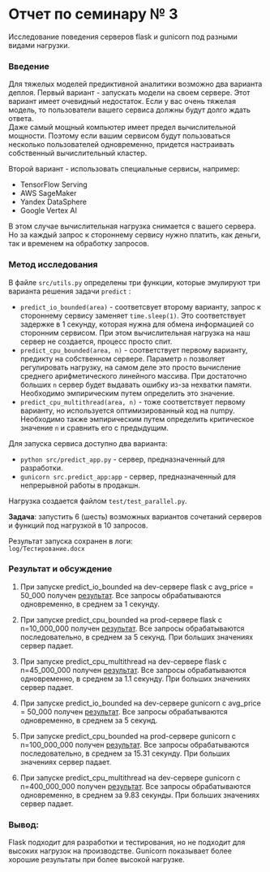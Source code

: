 # Отчет по семинару № 3
Исследование поведения серверов flask и gunicorn под разными видами нагрузки.  

### Введение
Для тяжелых моделей предиктивной аналитики возможно два варианта деплоя. 
Первый вариант - запускать модели на своем сервере. 
Этот вариант имеет очевидный недостаток. 
Если у вас очень тяжелая модель, то пользователи вашего сервиса должны будут долго ждать ответа.  
Даже самый мощный компьютер имеет предел вычислительной мощности. 
Поэтому если вашим сервисом будут пользоваться несколько пользователей одновременно, придется настраивать собственный вычислительный кластер. 

Второй вариант - использовать специальные сервисы, например:  
- TensorFlow Serving
- AWS SageMaker
- Yandex DataSphere
- Google Vertex AI

В этом случае вычислительная нагрузка снимается с вашего сервера. 
Но за каждый запрос к стороннему сервису нужно платить, как деньги, так и временем на обработку запросов. 

### Метод исследования
В файле `src/utils.py` определены три функции, которые эмулируют три варианта решения задачи `predict` :
- `predict_io_bounded(area)` - соответсвует второму варианту, запрос к стороннему сервису заменяет `time.sleep(1)`. 
Это соответствует задержке в 1 секунду, которая нужна для обмена информацией со сторонним сервисом. 
При этом вычислительная нагрузка на наш сервер не создается, процесс просто спит. 
- `predict_cpu_bounded(area, n)` - соответствует первому варианту, предикту на собственном сервере. 
Параметр `n` позволяет регулировать нагрузку, на самом деле это просто вычисление среднего арифметического линейного массива. 
При достаточно больших `n` сервер будет выдавать ошибку из-за нехватки памяти. 
Необходимо эмпирическим путем определить это значение. 
- `predict_cpu_multithread(area, n)` - тоже соответствует первому варианту, но используется оптимизированный код на numpy. 
Необходимо также эмпирическим путем определить критическое значение `n` и сравнить его с предыдущим. 

Для запуска сервиса доступно два варианта: 
- `python src/predict_app.py` - сервер, предназначенный для разработки. 
- `gunicorn src.predict_app:app` - сервер, предназначенный для непрерывной работы в продакшн. 

Нагрузка создается файлом `test/test_parallel.py`.  

**Задача**: запустить 6 (шесть) возможных вариантов сочетаний серверов и функций под нагрузкой в 10 запросов. 

Результат запуска сохранен в логи:  
`log/Тестирование.docx`  

### Результат и обсуждение
1) При запуске predict_io_bounded на dev-сервере flask с avg_price = 50_000   получен [результат](log/predict_io_bounded_flask.txt). 
Все запросы обрабатываются одновременно, в среднем за 1 секунду.

2) При запуске predict_cpu_bounded на prod-сервере flask с n=10_000_000 получен [результат](log/predict_cpu_bounded_flask.txt). 
Все запросы обрабатываются последовательно, в среднем за 5 секунд. 
При больших значениях сервер падает.

3) При запуске predict_cpu_multithread на dev-сервере flask с n=45_000_000 получен [результат](log/predict_cpu_multithread_flask.txt). 
Все запросы обрабатываются одновременно, в среднем за 1.1 секунду. 
При больших значениях сервер падает.

4) При запуске predict_io_bounded на dev-сервере gunicorn с avg_price = 50_000 получен [результат](log/predict_io_bounded_gunicorn.txt). 
Все запросы обрабатываются одновременно, в среднем за 5 секунд. 

5) При запуске predict_cpu_bounded на prod-сервере gunicorn с n=100_000_000 получен [результат](log/predict_cpu_bounded_gunicorn.txt). 
Все запросы обрабатываются последовательно, в среднем за 15.31 секунду. 
При больших значениях сервер падает.

6) При запуске predict_cpu_multithread на dev-сервере gunicorn с n=400_000_000 получен [результат](log/predict_cpu_multithread_guncorn.txt). 
Все запросы обрабатываются одновременно, в среднем за 9.83 секунды. 
При больших значениях сервер падает.


### Вывод:
Flask подходит для разработки и тестирования, но не подходит для высоких нагрузок на производстве.
Gunicorn показывает более хорошие результаты при более высокой нагрузке.